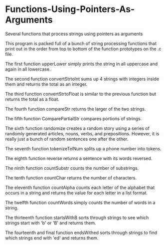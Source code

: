 # Functions-Using-Pointers-As-Arguments
Several functions that process strings using pointers as arguments

This program is packed full of a bunch of string processing functions that print out in the order from top to bottom of the function prototypes on the .c file. 

The first function upperLower simply prints the string in all uppercase and again in all lowercase.

The second function convertStrtoInt sums up 4 strings with integers inside them and returns the total as an integer.

The third function convertStrtoFloat is similar to the previous function but returns the total as a float.

The fourth function compareStr returns the larger of the two strings.

The fifth function ComparePartialStr compares portions of strings.

The sixth function randomize creates a random story using a series of randomly generated articles, nouns, verbs, and prepositions. However, it is really just a bunch of random sentences one after the other.

The seventh function tokenizeTelNum splits up a phone number into tokens.

The eighth function reverse returns a sentence with its words reversed.

The ninth function countSubstr counts the number of substrings.

The tenth function countChar returns the number of characters.

The eleventh function countAlpha counts each letter of the alphabet that occurs in a string and returns the value for each letter in a list format.

The twelfth function countWords simply counts the number of words in a string.

The thirteenth function startsWithB sorts through strings to see which strings start with 'b' or 'B' and returns them.

The fourteenth and final function endsWithed sorts through strings to find which strings end with 'ed' and returns them.

